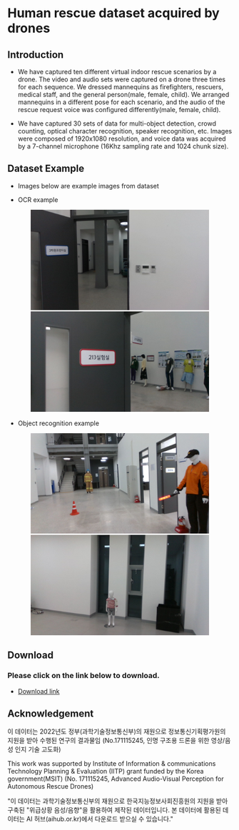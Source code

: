 # Human rescue dataset acquired by drones 
## Introduction
 * We have captured ten different virtual indoor rescue scenarios by a drone. The video and audio sets were captured on a drone three times for each sequence. We dressed mannequins as firefighters, rescuers, medical staff, and the general person(male, female, child). We arranged mannequins in a different pose for each scenario, and the audio of the rescue request voice was configured differently(male, female, child).

 * We have captured 30 sets of data for multi-object detection, crowd counting, optical character recognition, speaker recognition, etc. Images were composed of 1920x1080 resolution, and voice data was acquired by a 7-channel microphone (16Khz sampling rate and 1024 chunk size).


## Dataset Example
* Images below are example images from dataset

* OCR example
<p align='center'>
    <img src="./config/ocr_example_01.png" alt="drawing" width="400" />
    <img src="./config/ocr_example_02.png" alt="drawing" width ="400" />
</p>

* Object recognition example
<p align='center'>
    <img src="./config/human_example_01.png" alt="drawing" width="400" /> 
    <img src="./config/human_example_02.png" alt="drawing" width="400" /> 

</p>


## Download
### Please click on the link below to download.
* [Download link](http://gofile.me/5GdTf/nyq5Erduh)




## Acknowledgement

이 데이터는 2022년도 정부(과학기술정보통신부)의 재원으로 정보통신기획평가원의 지원을 받아 수행된 연구의 결과물임 (No.171115245, 인명 구조용 드론을 위한 영상/음성 인지 기술 고도화)

This work was supported by Institute of Information & communications Technology Planning & Evaluation (IITP) grant funded by the Korea government(MSIT) (No. 171115245, Advanced Audio-Visual Perception for Autonomous Rescue Drones)

"이 데이터는 과학기술정보통신부의 재원으로 한국지능정보사회진흥원의 지원을 받아 구축된 "위급상황 음성/음향"을 활용하여 제작된 데이터입니다. 본 데이터에 활용된 데이터는 AI 허브(aihub.or.kr)에서 다운로드 받으실 수 있습니다."